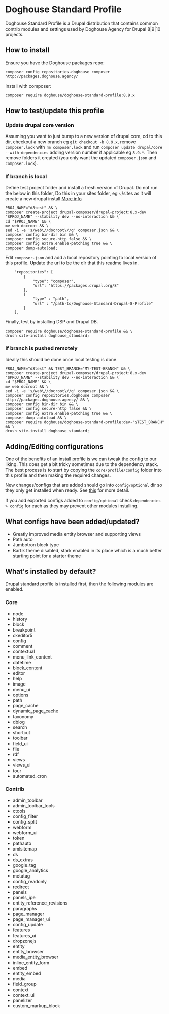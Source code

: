 # Doghouse Standard Profile

Doghouse Standard Profile is a Drupal distribution that contains common contrib modules and settings used by
Doghouse Agency for Drupal 8|9|10 projects.

## How to install

Ensure you have the Doghouse packages repo:
```
composer config repositories.doghouse composer http://packages.doghouse.agency/
```

Install with composer:
```
composer require doghouse/doghouse-standard-profile:8.9.x
```

## How to test/update this profile

### Update drupal core version

Assuming you want to just bump to a new version of drupal core, cd to this dir, checkout a
new branch eg `git checkout -b 8.9.x`, remove `composer.lock` with `rm composer.lock` and run
`composer update drupal/core --with-dependencies` adding version number if applicable eg `8.9.*`.
Then remove folders it created (you only want the updated `composer.json` and `composer.lock`).

### If branch is local

Define test project folder and install a fresh version of Drupal. Do not run the below in this folder,
Do this in your sites folder, eg ~/sites as it will create a new drupal install
[More info](https://medium.com/@DarkGhostHunter/composer-using-your-own-local-package-2b252670d429)

```
PROJ_NAME="d8test" && \
composer create-project drupal-composer/drupal-project:8.x-dev "$PROJ_NAME" --stability dev --no-interaction && \
cd "$PROJ_NAME" && \
mv web docroot && \
sed -i -e 's/web\//docroot\//g' composer.json && \
composer config bin-dir bin && \
composer config secure-http false && \
composer config extra.enable-patching true && \
composer dump-autoload; 
```

Edit `composer.json` and add a local repository pointing to local version of this profile.
Update the url to be the dir that this readme lives in.

```
    "repositories": [
        {
            "type": "composer",
            "url": "https://packages.drupal.org/8"
        },
        {
            "type" : "path",
            "url" : "/path-to/Doghouse-Standard-Drupal-8-Profile"
        }
    ],

```

Finally, test by installing DSP and Drupal DB.

```
composer require doghouse/doghouse-standard-profile && \
drush site-install doghouse_standard;
```

### If branch is pushed remotely

Ideally this should be done once local testing is done.

```
PROJ_NAME="d8test" && TEST_BRANCH="MY-TEST-BRANCH" && \
composer create-project drupal-composer/drupal-project:8.x-dev "$PROJ_NAME" --stability dev --no-interaction && \
cd "$PROJ_NAME" && \
mv web docroot && \
sed -i -e 's/web\//docroot\//g' composer.json && \
composer config repositories.doghouse composer http://packages.doghouse.agency/ && \
composer config bin-dir bin && \
composer config secure-http false && \
composer config extra.enable-patching true && \
composer dump-autoload && \
composer require doghouse/doghouse-standard-profile:dev-"$TEST_BRANCH" && \
drush site-install doghouse_standard;
```

## Adding/Editing configurations

One of the benefits of an install profile is we can tweak the config to our liking. This does get a bit tricky sometimes
due to the dependency stack. The best process is to start by copying the `core/profile/config` folder into this profile
and then making the required changes.

New changes/configs that are added should go into `config/optional` dir so they only get installed when ready. See
[this](https://www.drupal.org/node/2453919) for more detail.

If you add exported configs added to `config/optional` check `dependencies > config` for each as they may prevent other
modules installing.

## What configs have been added/updated?

* Greatly improved media entity browser and supporting views
* Path auto
* Jumbotron block type
* Bartik theme disabled, stark enabled in its place which is a much better starting point for a starter theme

## What's installed by default?

Drupal standard profile is installed first, then the following modules are enabled.

### Core

- node
- history
- block
- breakpoint
- ckeditor5
- config
- comment
- contextual
- menu_link_content
- datetime
- block_content
- editor
- help
- image
- menu_ui
- options
- path
- page_cache
- dynamic_page_cache
- taxonomy
- dblog
- search
- shortcut
- toolbar
- field_ui
- file
- rdf
- views
- views_ui
- tour
- automated_cron

### Contrib

- admin_toolbar
- admin_toolbar_tools
- ctools
- config_filter
- config_split
- webform
- webform_ui
- token
- pathauto
- xmlsitemap
- ds
- ds_extras
- google_tag
- google_analytics
- metatag
- config_readonly
- redirect
- panels
- panels_ipe
- entity_reference_revisions
- paragraphs
- page_manager
- page_manager_ui
- config_update
- features
- features_ui
- dropzonejs
- entity
- entity_browser
- media_entity_browser
- inline_entity_form
- embed
- entity_embed
- media
- field_group
- context
- context_ui
- panelizer
- custom_markup_block